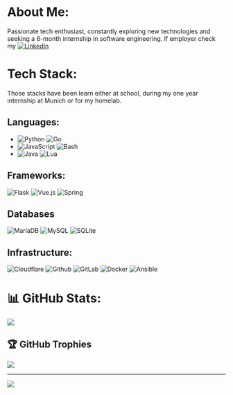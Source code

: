 # About Me:
Passionate tech enthusiast, constantly exploring new technologies and seeking a 6-month internship in software engineering. If employer check my [![LinkedIn](https://img.shields.io/badge/LinkedIn-%230077B5.svg?style=flat-square&logo=linkedin&logoColor=white)](https://linkedin.com/in/https://www.linkedin.com/in/joseph-pouradier-duteil-b21a37221/) 

# Tech Stack:

Those stacks have been learn either at school, during my one year internship at Munich or for my homelab.

## Languages:

- ![Python](https://img.shields.io/badge/python-3670A0?style=flat-square&logo=python&logoColor=ffdd54) ![Go](https://img.shields.io/badge/go-%2300ADD8.svg?style=flat-square&logo=go&logoColor=white)  
- ![JavaScript](https://img.shields.io/badge/javascript-%23323330.svg?style=flat-square&logo=javascript&logoColor=%23F7DF1E) ![Bash](https://img.shields.io/badge/bash-4EAA25?style=flat-square&logo=gnu-bash&logoColor=white) 
- ![Java](https://img.shields.io/badge/java-%23ED8B00.svg?style=flat-square&logo=openjdk&logoColor=white)  ![Lua](https://img.shields.io/badge/lua-%232C2D72.svg?style=flat-square&logo=lua&logoColor=white)  

## Frameworks:

![Flask](https://img.shields.io/badge/flask-%23000.svg?style=flat-square&logo=flask&logoColor=white) ![Vue.js](https://img.shields.io/badge/vue.js-%2335495e.svg?style=flat-square&logo=vuedotjs&logoColor=%234FC08D) ![Spring](https://img.shields.io/badge/spring-%236DB33F.svg?style=flat-square&logo=spring&logoColor=white) 

## Databases
![MariaDB](https://img.shields.io/badge/MariaDB-003545?style=flat-square&logo=mariadb&logoColor=white) ![MySQL](https://img.shields.io/badge/mysql-4479A1.svg?style=flat-square&logo=mysql&logoColor=white) ![SQLite](https://img.shields.io/badge/sqlite-%23003B57.svg?style=flat-square&logo=sqlite&logoColor=white)

## Infrastructure:
![Cloudflare](https://img.shields.io/badge/Cloudflare-F38020?style=flat-square&logo=Cloudflare&logoColor=white) ![Github](https://img.shields.io/badge/github-%23121011.svg?style=flat-square&logo=github&logoColor=white) ![GitLab](https://img.shields.io/badge/gitlab-fc6d26.svg?style=flat-square&logo=gitlab&logoColor=white)  ![Docker](https://img.shields.io/badge/docker-%230db7ed.svg?style=flat-square&logo=docker&logoColor=white) ![Ansible](https://img.shields.io/badge/ansible-%231A1918.svg?style=flat-square&logo=ansible&logoColor=white) 

# 📊 GitHub Stats:
<!-- ![](https://github-readme-stats.vercel.app/api?username=jo-pouradier&theme=dark&hide_border=true&include_all_commits=true&count_private=true)<br/>
![](https://github-readme-streak-stats.herokuapp.com/?user=jo-pouradier&theme=dark&hide_border=true)<br/> -->
![](https://github-readme-stats.vercel.app/api/top-langs/?username=jo-pouradier&theme=dark&hide_border=true&include_all_commits=true&count_private=true&layout=compact&hide=jupyter%20notebook,css,html&size_weight=0.5&count_weight=0.5&exclude_repo=archi-system-3,archi-system-2)

## 🏆 GitHub Trophies
![](https://github-profile-trophy.vercel.app/?username=jo-pouradier&theme=radical&no-frame=true&no-bg=true&margin-w=4)

---
[![](https://visitcount.itsvg.in/api?id=jo-pouradier&icon=0&color=0)](https://visitcount.itsvg.in)

<!-- Proudly created with GPRM ( https://gprm.itsvg.in ) -->
